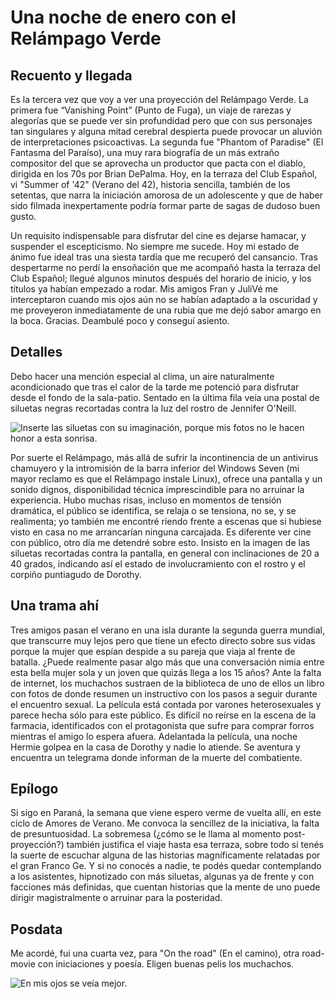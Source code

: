 # Una noche de enero con el Relámpago Verde


## Recuento y llegada


Es la tercera vez que voy a ver una proyección del Relámpago Verde. La primera
fue “Vanishing Point” (Punto de Fuga), un viaje de rarezas y alegorías que se
puede ver sin profundidad pero que con sus personajes tan singulares y alguna
mitad cerebral despierta puede provocar un aluvión de interpretaciones
psicoactivas. La segunda fue \"Phantom of Paradise\" (El Fantasma del Paraíso),
una muy rara biografía de un más extraño compositor del que se aprovecha un
productor que pacta con el diablo, dirigida en los 70s por Brian DePalma. Hoy,
en la terraza del Club Español, vi \"Summer of \'42\" (Verano del 42), historia
sencilla, también de los setentas, que narra la iniciación amorosa de un
adolescente y que de haber sido filmada inexpertamente podría formar parte de
sagas de dudoso buen gusto.

Un requisito indispensable para disfrutar del cine es dejarse hamacar, y
suspender el escepticismo. No siempre me sucede. Hoy mi estado de ánimo
fue ideal tras una siesta tardía que me recuperó del cansancio. Tras
despertarme no perdí la ensoñación que me acompañó hasta la terraza del
Club Español; llegué algunos minutos después del horario de inicio, y
los títulos ya habían empezado a rodar. Mis amigos Fran y JuliVé me
interceptaron cuando mis ojos aún no se habían adaptado a la oscuridad y
me proveyeron inmediatamente de una rubia que me dejó sabor amargo en la
boca. Gracias. Deambulé poco y conseguí asiento.

## Detalles

Debo hacer una mención especial al clima, un aire naturalmente
acondicionado que tras el calor de la tarde me potenció para disfrutar
desde el fondo de la sala-patio. Sentado en la última fila veía una
postal de siluetas negras recortadas contra la luz del rostro de
Jennifer O\'Neill.

![Inserte las siluetas con su imaginación, porque mis fotos no le hacen
honor a esta
sonrisa.](https://farm8.staticflickr.com/7500/16289434321_1af4cc7ca8_o.png)

Por suerte el Relámpago, más allá de sufrir la incontinencia de un
antivirus chamuyero y la intromisión de la barra inferior del Windows
Seven (mi mayor reclamo es que el Relámpago instale Linux), ofrece una
pantalla y un sonido dignos, disponibilidad técnica imprescindible para
no arruinar la experiencia. Hubo muchas risas, incluso en momentos de
tensión dramática, el público se identifica, se relaja o se tensiona, no
se, y se realimenta; yo también me encontré riendo frente a escenas que
si hubiese visto en casa no me arrancarían ninguna carcajada. Es
diferente ver cine con público, otro día me detendré sobre esto. Insisto
en la imagen de las siluetas recortadas contra la pantalla, en general
con inclinaciones de 20 a 40 grados, indicando así el estado de
involucramiento con el rostro y el corpiño puntiagudo de Dorothy.

## Una trama ahí

Tres amigos pasan el verano en una isla durante la segunda guerra
mundial, que transcurre muy lejos pero que tiene un efecto directo sobre
sus vidas porque la mujer que espían despide a su pareja que viaja al
frente de batalla. ¿Puede realmente pasar algo más que una conversación
nimia entre esta bella mujer sola y un joven que quizás llega a los 15
años? Ante la falta de internet, los muchachos sustraen de la biblioteca
de uno de ellos un libro con fotos de donde resumen un instructivo con
los pasos a seguir durante el encuentro sexual. La película está contada
por varones heterosexuales y parece hecha sólo para este público. Es
difícil no reírse en la escena de la farmacia, identificados con el
protagonista que sufre para comprar forros mientras el amigo lo espera
afuera. Adelantada la película, una noche Hermie golpea en la casa de
Dorothy y nadie lo atiende. Se aventura y encuentra un telegrama donde
informan de la muerte del combatiente.

## Epílogo

Si sigo en Paraná, la semana que viene espero verme de vuelta allí, en
este ciclo de Amores de Verano. Me convoca la sencillez de la
iniciativa, la falta de presuntuosidad. La sobremesa (¿cómo se le llama
al momento post-proyección?) también justifica el viaje hasta esa
terraza, sobre todo si tenés la suerte de escuchar alguna de las
historias magníficamente relatadas por el gran Franco Ge. Y si no
conocés a nadie, te podés quedar contemplando a los asistentes,
hipnotizado con más siluetas, algunas ya de frente y con facciones más
definidas, que cuentan historias que la mente de uno puede dirigir
magistralmente o arruinar para la posteridad.

## Posdata

Me acordé, fui una cuarta vez, para \"On the road\" (En el camino), otra
road-movie con iniciaciones y poesía. Eligen buenas pelis los muchachos.

![En mis ojos se veía
mejor.](https://farm8.staticflickr.com/7465/16103863830_c654c4909f_b.jpg)

